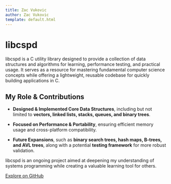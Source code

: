 ```yaml
---
title: Zac Vukovic
author: Zac Vukovic
template: default.html
---
```


# libcspd

libcspd is a C utility library designed to provide a collection of data structures and algorithms for learning, performance testing, and practical usage. It serves as a resource for mastering fundamental computer science concepts while offering a lightweight, reusable codebase for quickly building applications in C.

## My Role & Contributions

- <strong>Designed & Implemented Core Data Structures</strong>, including but not limited to <strong>vectors, linked lists, stacks, queues, and binary trees</strong>.

- <strong>Focused on Performance & Portability</strong>, ensuring efficient memory usage and cross-platform compatibility.

- <strong>Future Expansions</strong>, such as <strong>binary search trees, hash maps, B-trees, and AVL trees</strong>, along with a potential <strong>testing framework</strong> for more robust validation.

libcspd is an ongoing project aimed at deepening my understanding of systems programming while creating a valuable learning tool for others.

<a href="https://github.com/cyn1x/libcspd/" target="_blank" rel="noopener noreferrer">Explore on GitHub</a>
